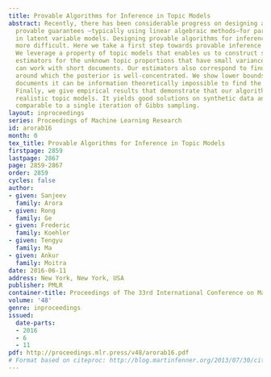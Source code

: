 ```yaml
---
title: Provable Algorithms for Inference in Topic Models
abstract: Recently, there has been considerable progress on designing algorithms with
  provable guarantees —typically using linear algebraic methods—for parameter learning
  in latent variable models. Designing provable algorithms for inference has proved
  more difficult. Here we take a first step towards provable inference in topic models.
  We leverage a property of topic models that enables us to construct simple linear
  estimators for the unknown topic proportions that have small variance, and consequently
  can work with short documents. Our estimators also correspond to finding an estimate
  around which the posterior is well-concentrated. We show lower bounds that for shorter
  documents it can be information theoretically impossible to find the hidden topics.
  Finally, we give empirical results that demonstrate that our algorithm works on
  realistic topic models. It yields good solutions on synthetic data and runs in time
  comparable to a single iteration of Gibbs sampling.
layout: inproceedings
series: Proceedings of Machine Learning Research
id: arorab16
month: 0
tex_title: Provable Algorithms for Inference in Topic Models
firstpage: 2859
lastpage: 2867
page: 2859-2867
order: 2859
cycles: false
author:
- given: Sanjeev
  family: Arora
- given: Rong
  family: Ge
- given: Frederic
  family: Koehler
- given: Tengyu
  family: Ma
- given: Ankur
  family: Moitra
date: 2016-06-11
address: New York, New York, USA
publisher: PMLR
container-title: Proceedings of The 33rd International Conference on Machine Learning
volume: '48'
genre: inproceedings
issued:
  date-parts:
  - 2016
  - 6
  - 11
pdf: http://proceedings.mlr.press/v48/arorab16.pdf
# Format based on citeproc: http://blog.martinfenner.org/2013/07/30/citeproc-yaml-for-bibliographies/
---
```

